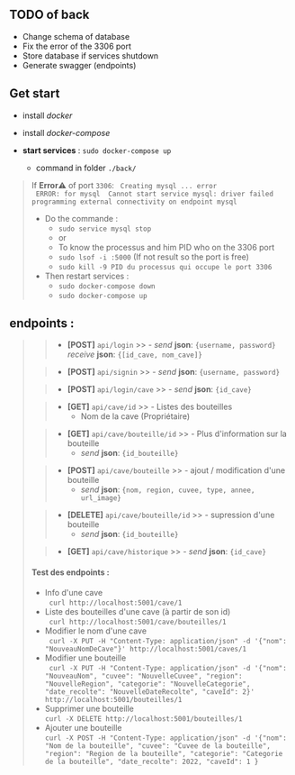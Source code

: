 ## TODO of back
- Change schema of database
- Fix the error of the 3306 port
- Store database if services shutdown
- Generate swagger (endpoints)


## Get start
- install *docker*
- install *docker-compose*


- **start services** : `sudo docker-compose up`
  - command in folder `./back/`


>If **Error**⚠️ of port `3306`:
  > ``` Creating mysql ... error```<br/> ``` ERROR: for mysql  Cannot start service mysql: driver failed programming external connectivity on endpoint mysql```
  > - Do the commande :
  >   - ```sudo service mysql stop ```
  >   - or
  >   - To know the processus and him PID who on the 3306 port
  >   - ```sudo lsof -i :5000```  (If not result so the port is free)
  >   - ```sudo kill -9 PID du processus qui occupe le port 3306```
  > - Then restart services :
  >   - ```sudo docker-compose down ```
  >   - ```sudo docker-compose up ```


## endpoints :
>>-  **[POST]** `api/login`
     >>      - *send* **json**: `{username, password}`
>> *receive* **json**: `{[id_cave, nom_cave]}`
>
>>- **[POST]** `api/signin`
    >>     - *send* **json**: `{username, password}`
>
>>- **[POST]** `api/login/cave`
    >>     - *send* **json**: `{id_cave}`
>
>>- **[GET]** `api/cave/id`
    >>     - Listes des bouteilles
>>     - Nom de la cave (Propriétaire)
>
>>- **[GET]** `api/cave/bouteille/id`
    >>     - Plus d'information sur la bouteille
>>     - *send* **json**: `{id_bouteille}`
>
>>- **[POST]** `api/cave/bouteille`
    >>     - ajout / modification d'une bouteille
>>     - *send* **json**: `{nom, region, cuvee, type, annee, url_image}`
>
>>- **[DELETE]** `api/cave/bouteille/id`
    >>     - supression d'une bouteille
>>     - *send* **json**: `{id_bouteille}`
>
>>- **[GET]** `api/cave/historique`
    >>     - *send* **json**: `{id_cave}`
>
>#### Test des endpoints :
> - Info d'une cave <br/>
``` curl http://localhost:5001/cave/1```
> - Liste des bouteilles d'une cave (à partir de son id)<br/>
``` curl http://localhost:5001/cave/bouteilles/1```
> - Modifier le nom d'une cave<br/> 
``` curl -X PUT -H "Content-Type: application/json" -d '{"nom": "NouveauNomDeCave"}' http://localhost:5001/caves/1```
> - Modifier une bouteille <br/>
``` curl -X PUT -H "Content-Type: application/json" -d '{"nom": "NouveauNom", "cuvee": "NouvelleCuvee", "region": "NouvelleRegion", "categorie": "NouvelleCategorie", "date_recolte": "NouvelleDateRecolte", "caveId": 2}' http://localhost:5001/bouteilles/1```
> - Supprimer une bouteille<br/>
``` curl -X DELETE http://localhost:5001/bouteilles/1 ```
> - Ajouter une bouteille<br />
``` curl -X POST -H "Content-Type: application/json" -d '{"nom": "Nom de la bouteille", "cuvee": "Cuvee de la bouteille", "region": "Region de la bouteille", "categorie": "Categorie de la bouteille", "date_recolte": 2022, "caveId": 1 } ```
